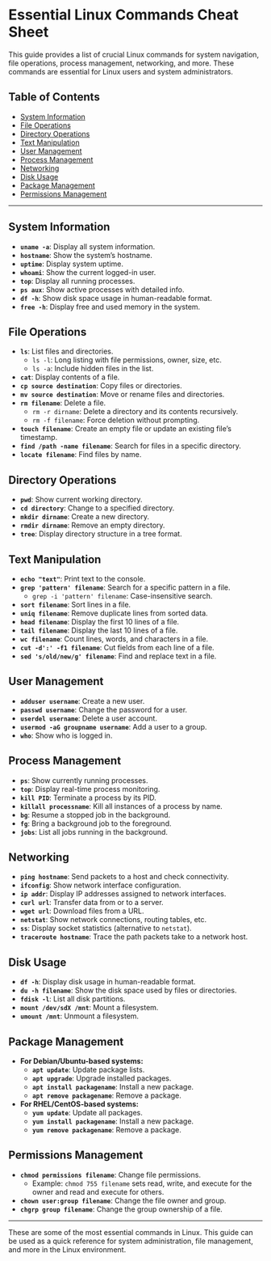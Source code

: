 # Essential Linux Commands Cheat Sheet

This guide provides a list of crucial Linux commands for system navigation, file operations, process management, networking, and more. These commands are essential for Linux users and system administrators.

## Table of Contents

- [System Information](#system-information)
- [File Operations](#file-operations)
- [Directory Operations](#directory-operations)
- [Text Manipulation](#text-manipulation)
- [User Management](#user-management)
- [Process Management](#process-management)
- [Networking](#networking)
- [Disk Usage](#disk-usage)
- [Package Management](#package-management)
- [Permissions Management](#permissions-management)

---

## System Information

- **`uname -a`**: Display all system information.
- **`hostname`**: Show the system’s hostname.
- **`uptime`**: Display system uptime.
- **`whoami`**: Show the current logged-in user.
- **`top`**: Display all running processes.
- **`ps aux`**: Show active processes with detailed info.
- **`df -h`**: Show disk space usage in human-readable format.
- **`free -h`**: Display free and used memory in the system.

## File Operations

- **`ls`**: List files and directories.
  - `ls -l`: Long listing with file permissions, owner, size, etc.
  - `ls -a`: Include hidden files in the list.
- **`cat`**: Display contents of a file.
- **`cp source destination`**: Copy files or directories.
- **`mv source destination`**: Move or rename files and directories.
- **`rm filename`**: Delete a file.
  - `rm -r dirname`: Delete a directory and its contents recursively.
  - `rm -f filename`: Force deletion without prompting.
- **`touch filename`**: Create an empty file or update an existing file’s timestamp.
- **`find /path -name filename`**: Search for files in a specific directory.
- **`locate filename`**: Find files by name.

## Directory Operations

- **`pwd`**: Show current working directory.
- **`cd directory`**: Change to a specified directory.
- **`mkdir dirname`**: Create a new directory.
- **`rmdir dirname`**: Remove an empty directory.
- **`tree`**: Display directory structure in a tree format.

## Text Manipulation

- **`echo "text"`**: Print text to the console.
- **`grep 'pattern' filename`**: Search for a specific pattern in a file.
  - `grep -i 'pattern' filename`: Case-insensitive search.
- **`sort filename`**: Sort lines in a file.
- **`uniq filename`**: Remove duplicate lines from sorted data.
- **`head filename`**: Display the first 10 lines of a file.
- **`tail filename`**: Display the last 10 lines of a file.
- **`wc filename`**: Count lines, words, and characters in a file.
- **`cut -d':' -f1 filename`**: Cut fields from each line of a file.
- **`sed 's/old/new/g' filename`**: Find and replace text in a file.

## User Management

- **`adduser username`**: Create a new user.
- **`passwd username`**: Change the password for a user.
- **`userdel username`**: Delete a user account.
- **`usermod -aG groupname username`**: Add a user to a group.
- **`who`**: Show who is logged in.

## Process Management

- **`ps`**: Show currently running processes.
- **`top`**: Display real-time process monitoring.
- **`kill PID`**: Terminate a process by its PID.
- **`killall processname`**: Kill all instances of a process by name.
- **`bg`**: Resume a stopped job in the background.
- **`fg`**: Bring a background job to the foreground.
- **`jobs`**: List all jobs running in the background.

## Networking

- **`ping hostname`**: Send packets to a host and check connectivity.
- **`ifconfig`**: Show network interface configuration.
- **`ip addr`**: Display IP addresses assigned to network interfaces.
- **`curl url`**: Transfer data from or to a server.
- **`wget url`**: Download files from a URL.
- **`netstat`**: Show network connections, routing tables, etc.
- **`ss`**: Display socket statistics (alternative to `netstat`).
- **`traceroute hostname`**: Trace the path packets take to a network host.

## Disk Usage

- **`df -h`**: Display disk usage in human-readable format.
- **`du -h filename`**: Show the disk space used by files or directories.
- **`fdisk -l`**: List all disk partitions.
- **`mount /dev/sdX /mnt`**: Mount a filesystem.
- **`umount /mnt`**: Unmount a filesystem.

## Package Management

- **For Debian/Ubuntu-based systems:**
  - **`apt update`**: Update package lists.
  - **`apt upgrade`**: Upgrade installed packages.
  - **`apt install packagename`**: Install a new package.
  - **`apt remove packagename`**: Remove a package.
- **For RHEL/CentOS-based systems:**
  - **`yum update`**: Update all packages.
  - **`yum install packagename`**: Install a new package.
  - **`yum remove packagename`**: Remove a package.

## Permissions Management

- **`chmod permissions filename`**: Change file permissions.
  - Example: `chmod 755 filename` sets read, write, and execute for the owner and read and execute for others.
- **`chown user:group filename`**: Change the file owner and group.
- **`chgrp group filename`**: Change the group ownership of a file.

---

These are some of the most essential commands in Linux. This guide can be used as a quick reference for system administration, file management, and more in the Linux environment.
